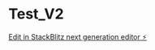 # Test_V2

[Edit in StackBlitz next generation editor ⚡️](https://stackblitz.com/~/github.com/HxSx79/Test_V2)